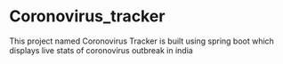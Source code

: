 # Coronovirus_tracker
This project named Coronovirus Tracker is built using spring boot which displays live stats of coronovirus outbreak in india

